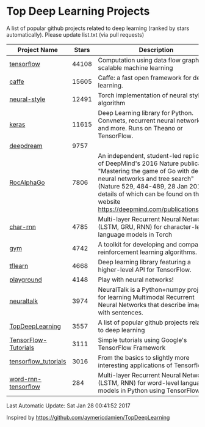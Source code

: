 # Top Deep Learning Projects
A list of popular github projects related to deep learning (ranked by stars automatically).
Please update list.txt (via pull requests)

| Project Name| Stars | Description 
| ------- | ------ | ------  
| [tensorflow](https://github.com/tensorflow/tensorflow) | 44108 | Computation using data flow graphs for scalable machine learning |  
| [caffe](https://github.com/BVLC/caffe) | 15605 | Caffe: a fast open framework for deep learning. |  
| [neural-style](https://github.com/jcjohnson/neural-style) | 12491 | Torch implementation of neural style algorithm |  
| [keras](https://github.com/fchollet/keras) | 11615 | Deep Learning library for Python. Convnets, recurrent neural networks, and more. Runs on Theano or TensorFlow. |  
| [deepdream](https://github.com/google/deepdream) | 9757 |  |  
| [RocAlphaGo](https://github.com/Rochester-NRT/RocAlphaGo) | 7806 | An independent, student-led replication of DeepMind's 2016 Nature publication, "Mastering the game of Go with deep neural networks and tree search" (Nature 529, 484-489, 28 Jan 2016), details of which can be found on their website https://deepmind.com/publications.html. |  
| [char-rnn](https://github.com/karpathy/char-rnn) | 4785 | Multi-layer Recurrent Neural Networks (LSTM, GRU, RNN) for character-level language models in Torch |  
| [gym](https://github.com/openai/gym) | 4742 | A toolkit for developing and comparing reinforcement learning algorithms. |  
| [tflearn](https://github.com/tflearn/tflearn) | 4668 | Deep learning library featuring a higher-level API for TensorFlow. |  
| [playground](https://github.com/tensorflow/playground) | 4148 | Play with neural networks! |  
| [neuraltalk](https://github.com/karpathy/neuraltalk) | 3974 | NeuralTalk is a Python+numpy project for learning Multimodal Recurrent Neural Networks that describe images with sentences. |  
| [TopDeepLearning](https://github.com/aymericdamien/TopDeepLearning) | 3557 | A list of popular github projects related to deep learning |  
| [TensorFlow-Tutorials](https://github.com/nlintz/TensorFlow-Tutorials) | 3111 | Simple tutorials using Google's TensorFlow Framework |  
| [tensorflow_tutorials](https://github.com/pkmital/tensorflow_tutorials) | 3016 | From the basics to slightly more interesting applications of Tensorflow |  
| [word-rnn-tensorflow](https://github.com/hunkim/word-rnn-tensorflow) | 284 | Multi-layer Recurrent Neural Networks (LSTM, RNN) for word-level language models in Python using TensorFlow. |  

Last Automatic Update: Sat Jan 28 00:41:52 2017

Inspired by https://github.com/aymericdamien/TopDeepLearning